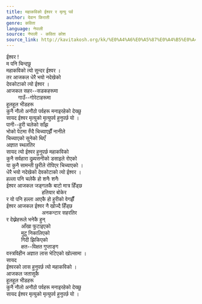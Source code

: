 ```yaml
---
title: महाकविको ईश्वर र मृत्यु पर्व
author: देवान किराती
genre: कविता
language: नेपाली
source: नेपाली - कविता कोश
source_link: http://kavitakosh.org/kk/%E0%A4%A6%E0%A5%87%E0%A4%B5%E0%A4%BE%E0%A4%A8_%E0%A4%95%E0%A4%BF%E0%A4%B0%E0%A4%BE%E0%A4%A4%E0%A5%80
---
```


ईश्वर !  
म पनि चिन्दछु  
महाकविको त्यो सुन्दर ईश्वर ।  
तर आजकल धेरै भयो नदेखेको  
देवकोटाको त्यो ईश्वर ।  
आजकल सहर--सडकहरूमा  
        गाउँ--गोरेटाहरूमा  
हूलहूल भीडहरू  
कुनै नौलो अनौठो पर्वहरू मनाइरहेको देख्छु  
सायद ईश्वर मृत्युको मृत्युपर्व हुनुपर्छ यो ।  
पानी--हुरी चलेको साँझ  
भोको पेटमा रुँदै चिच्याएझैँ नानीले  
चिच्याएको सुनेको थिएँ  
अज्ञात स्थलतिर  
सायद त्यो ईश्वर हुनुपर्छ महाकविको  
कुनै सर्वहारा दुब्र्यसनीको डसाइले रोएको  
या कुनै सामन्ती छुरीले रोपिएर चिच्याएको ।  
धेरै भयो नदेखेको देवकोटाको त्यो ईश्वर ।  
हल्ला पनि चलेकै हो शनैः शनैः  
ईश्वर आजकल जङ्गलकै बाटो मात्र हिँड्छ  
                        हतियार बोकेर  
र यो पनि हल्ला आएकै हो हुरीको वेगझैँ  
ईश्वर आजकल ईश्वर नै खोज्दै हिँड्छ  
                        अनकन्टार सहरतिर  
र देख्नेहरूले भनेकै हुन्  
          आँखा फुटाइएको  
          मुटु निकालिएको  
          गिदी झिकिएको  
          क्षत--विक्षत गुप्ताङ्ग  
वस्त्रविहीन अज्ञात लास भेटिएको खोल्सामा ।  
सायद  
ईश्वरको लास हुनुपर्छ त्यो महाकविको ।  
आजकल जतासुकै  
हूलहूल भीडहरू  
कुनै नौलो अनौठो पर्वहरू मनाइरहेको देख्छु  
सायद ईश्वर मृत्युको मृत्युपर्व हुनुपर्छ यो ।
